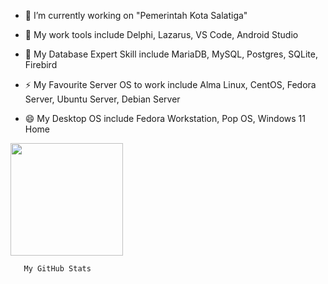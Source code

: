 - 🔭 I’m currently working on "Pemerintah Kota Salatiga"

- 🌱 My work tools include Delphi, Lazarus, VS Code, Android Studio
- 🔭 My Database Expert Skill include MariaDB, MySQL, Postgres, SQLite, Firebird
- ⚡ My Favourite Server OS to work include Alma Linux, CentOS, Fedora Server, Ubuntu Server, Debian Server
- 😄 My Desktop OS include Fedora Workstation, Pop OS, Windows 11 Home
  
<img height="180em" src="https://github-readme-stats.vercel.app/api?username=teguhe&show_icons=true&hide_border=true&&count_private=true&include_all_commits=true" />

      

       My GitHub Stats       

<!--[![Typing SVG](https://readme-typing-svg.demolab.com/?lines=sedang+malas+ngoding)](https://git.io/typing-svg)

**teguhe/teguhe** is a ✨ _special_ ✨ repository because its `README.md` (this file) appears on your GitHub profile.
Here are some ideas to get you started:



- 👯 I’m looking to collaborate on ...
- 🤔 I’m looking for help with ...
- 💬 Ask me about ...
- 📫 How to reach me: ...
- 😄 Pronouns: ...
- ⚡ Fun fact: ...

.
[![App Platorm](https://doimages.nyc3.cdn.digitaloceanspaces.com/002Blog/0-BLOG-BANNERS/app_platform.png)](https://www.digitalocean.com/products/app-platform)



---

[![Top Langs](https://github-readme-stats-git-masterrstaa-rickstaa.vercel.app/api/top-langs/?username=teguhe&show_icons=true&theme=tokyonight&border_color=0D1117&bg_color=0D1115)](https://github.com/anuraghazra/github-readme-stats)
-->
